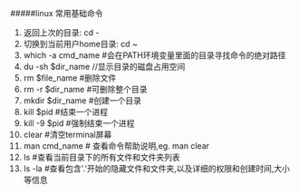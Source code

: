 #####linux 常用基础命令
1. 返回上次的目录: cd -
2. 切换到当前用户home目录: cd ~
3. which -a cmd_name #会在PATH环境变量里面的目录寻找命令的绝对路径
4. du -sh $dir_name //显示目录的磁盘占用空间
5. rm $file_name #删除文件
6. rm -r $dir_name #可删除整个目录
7. mkdir $dir_name #创建一个目录
8. kill $pid #结束一个进程
9. kill -9 $pid #强制结束一个进程
10. clear #清空terminal屏幕
11. man cmd_name # 查看命令帮助说明,eg. man clear
12. ls #查看当前目录下的所有文件和文件夹列表
13. ls -la #查看包含'.'开始的隐藏文件和文件夹,以及详细的权限和创建时间,大小等信息
